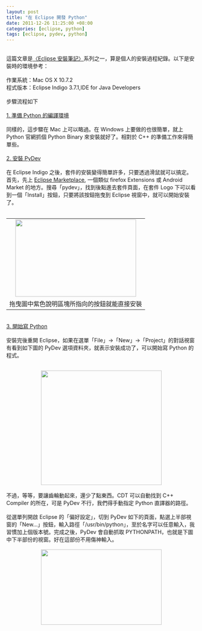 ```yaml
--- 
layout: post
title: "在 Eclipse 開發 Python"
date: 2011-12-26 11:25:00 +08:00
categories: [eclipse, python]
tags: [eclipse, pydev, python]
---
```


<br />這篇文章是<a href="http://coder.aqualuna.me/2011/12/eclipse.html">〈Eclipse 安裝筆記〉</a>系列之一，算是個人的安裝過程紀錄。以下是安裝時的環境參考：<br /><br />作業系統：Mac OS X 10.7.2<br />程式版本：Eclipse Indigo 3.7.1,IDE for Java Developers<br /><br />步驟流程如下<br /><br /><u>1. 準備 Python 的編譯環境</u><br /><br />同樣的，這步驟在 Mac 上可以略過。在 Windows 上要做的也很簡單，就上 Python 官網抓個 Python Binary 來安裝就好了。相對於 C++ 的準備工作來得簡單些。<br /><br /><u>2. 安裝 PyDev</u><br /><br />在 Eclipse Indigo 之後，套件的安裝變得簡單許多，只要透過滑鼠就可以搞定。首先，先上 <a href="http://marketplace.eclipse.org/">Eclipse Marketplace</a>, 一個類似 firefox Extensions 或 Android Market 的地方。搜尋「pydev」，找到後點進去套件頁面，在套件 Logo 下可以看到一個「Install」按鈕，只要將該按鈕拖曳到 Eclipse 視窗中，就可以開始安裝了。<br /><br /><table align="center" cellpadding="0" cellspacing="0" class="tr-caption-container" style="margin-left: auto; margin-right: auto; text-align: center;"><tbody><tr><td style="text-align: center;"><a href="http://3.bp.blogspot.com/-C_V3nxc2Z0I/TvfjPTDCbfI/AAAAAAAAJFU/ygD2IDbYz1k/s1600/%25E8%259E%25A2%25E5%25B9%2595%25E5%25BF%25AB%25E7%2585%25A7+2011-12-26+%25E4%25B8%258A%25E5%258D%258810.58.51.png" imageanchor="1" style="margin-left: auto; margin-right: auto;"><img border="0" height="205" src="http://3.bp.blogspot.com/-C_V3nxc2Z0I/TvfjPTDCbfI/AAAAAAAAJFU/ygD2IDbYz1k/s320/%25E8%259E%25A2%25E5%25B9%2595%25E5%25BF%25AB%25E7%2585%25A7+2011-12-26+%25E4%25B8%258A%25E5%258D%258810.58.51.png" width="320" /></a></td></tr><tr><td class="tr-caption" style="text-align: center;">拖曳圖中紫色說明區塊所指向的按鈕就能直接安裝</td></tr></tbody></table><br /><u>3. 開始寫 Python</u><br /><br />安裝完後重開 Eclipse，如果在選單「File」→「New」→「Project」的對話視窗有看到如下圖的 PyDev 選項資料夾，就表示安裝成功了，可以開始寫 Python 的程式。<br /><br /><div class="separator" style="clear: both; text-align: center;"><a href="http://1.bp.blogspot.com/-kvvmlpzhScs/TvfoxGUi98I/AAAAAAAAJFs/xaKtFOwcTQk/s1600/%25E8%259E%25A2%25E5%25B9%2595%25E5%25BF%25AB%25E7%2585%25A7+2011-12-26+%25E4%25B8%258A%25E5%258D%258811.08.08.png" imageanchor="1" style="margin-left: 1em; margin-right: 1em;"><img border="0" height="304" src="http://1.bp.blogspot.com/-kvvmlpzhScs/TvfoxGUi98I/AAAAAAAAJFs/xaKtFOwcTQk/s320/%25E8%259E%25A2%25E5%25B9%2595%25E5%25BF%25AB%25E7%2585%25A7+2011-12-26+%25E4%25B8%258A%25E5%258D%258811.08.08.png" width="320" /></a></div><br />不過，等等，要讓齒輪動起來，還少了點東西。CDT 可以自動找到 C++ Compiler 的所在，可是 PyDev 不行，我們得手動指定 Python 直譯器的路徑。<br /><br />從選單列開啟 Eclipse 的「偏好設定」，切到 PyDev 如下的頁面，點選上半部視窗的「New...」按鈕，輸入路徑「/usr/bin/python」，至於名字可以任意輸入，我習慣加上個版本號。完成之後，PyDev 會自動抓取 PYTHONPATH，也就是下圖中下半部份的視窗。好在這部份不用傷神輸入。<br /><br /><div class="separator" style="clear: both; text-align: center;"><a href="http://2.bp.blogspot.com/--dQy7oHi8XU/Tvfockstk5I/AAAAAAAAJFg/s59aFMnJvZ4/s1600/%25E8%259E%25A2%25E5%25B9%2595%25E5%25BF%25AB%25E7%2585%25A7+2011-12-26+%25E4%25B8%258A%25E5%258D%258811.18.55.png" imageanchor="1" style="margin-left: 1em; margin-right: 1em;"><img border="0" height="200" src="http://2.bp.blogspot.com/--dQy7oHi8XU/Tvfockstk5I/AAAAAAAAJFg/s59aFMnJvZ4/s320/%25E8%259E%25A2%25E5%25B9%2595%25E5%25BF%25AB%25E7%2585%25A7+2011-12-26+%25E4%25B8%258A%25E5%258D%258811.18.55.png" width="320" /></a></div><br />
